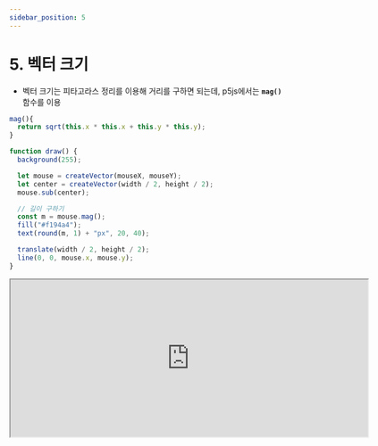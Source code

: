 ```yaml
---
sidebar_position: 5
---
```


# 5. 벡터 크기

- 벡터 크기는 피타고라스 정리를 이용해 거리를 구하면 되는데, p5js에서는 **`mag()`** 함수를 이용

```js
mag(){
  return sqrt(this.x * this.x + this.y * this.y);
}
```

```js
function draw() {
  background(255);

  let mouse = createVector(mouseX, mouseY);
  let center = createVector(width / 2, height / 2);
  mouse.sub(center);

  // 길이 구하기
  const m = mouse.mag();
  fill("#f194a4");
  text(round(m, 1) + "px", 20, 40);

  translate(width / 2, height / 2);
  line(0, 0, mouse.x, mouse.y);
}
```

<iframe width="640px" height="282px" src="https://editor.p5js.org/urbanscratcher/full/ikHsKrdW2"></iframe>
